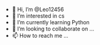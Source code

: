 - 👋 Hi, I’m @Leo12456
- 👀 I’m interested in cs
- 🌱 I’m currently learning Python
- 💞️ I’m looking to collaborate on ...
- 📫 How to reach me ...

<!---
Leo12456/Leo12456 is a ✨ special ✨ repository because its `README.md` (this file) appears on your GitHub profile.
You can click the Preview link to take a look at your changes.
--->
